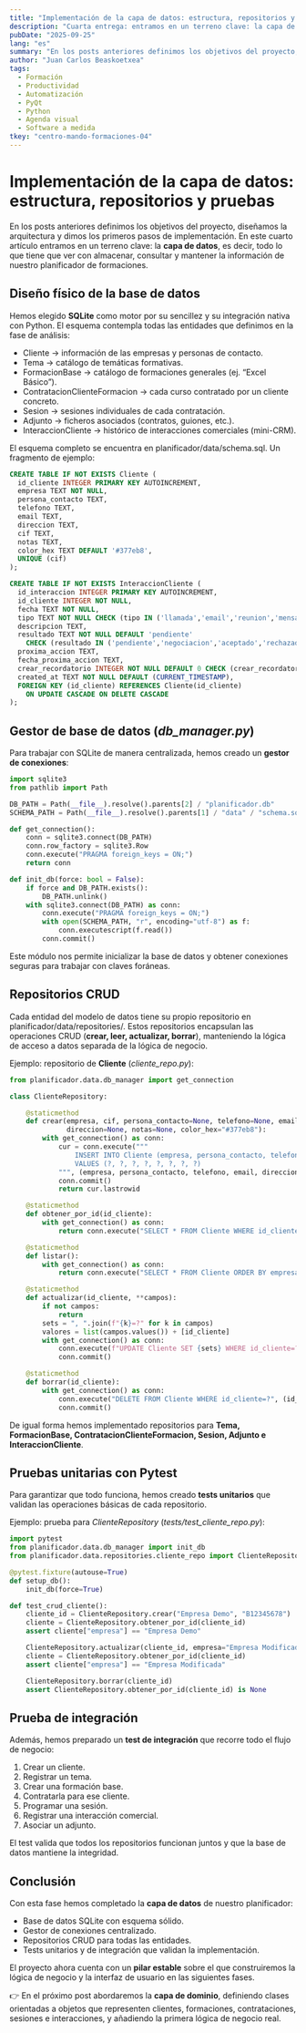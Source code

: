 ```yaml
---
title: "Implementación de la capa de datos: estructura, repositorios y pruebas"
description: "Cuarta entrega: entramos en un terreno clave: la capa de datos, es decir, todo lo que tiene que ver con almacenar, consultar y mantener la información de nuestro planificador de formaciones."
pubDate: "2025-09-25"
lang: "es"
summary: "En los posts anteriores definimos los objetivos del proyecto, diseñamos la arquitectura y dimos los primeros pasos de implementación. En este cuarto artículo entramos en un terreno clave: la capa de datos, es decir, todo lo que tiene que ver con almacenar, consultar y mantener la información de nuestro planificador de formaciones."
author: "Juan Carlos Beaskoetxea"
tags:
  - Formación
  - Productividad
  - Automatización
  - PyQt
  - Python
  - Agenda visual
  - Software a medida
tkey: "centro-mando-formaciones-04"
---
```


# Implementación de la capa de datos: estructura, repositorios y pruebas

En los posts anteriores definimos los objetivos del proyecto, diseñamos la arquitectura y dimos los primeros pasos de implementación. En este cuarto artículo entramos en un terreno clave: la **capa de datos**, es decir, todo lo que tiene que ver con almacenar, consultar y mantener la información de nuestro planificador de formaciones.

## Diseño físico de la base de datos

Hemos elegido **SQLite** como motor por su sencillez y su integración nativa con Python. El esquema contempla todas las entidades que definimos en la fase de análisis:

- Cliente → información de las empresas y personas de contacto.
- Tema → catálogo de temáticas formativas.
- FormacionBase → catálogo de formaciones generales (ej. “Excel Básico”).
- ContratacionClienteFormacion → cada curso contratado por un cliente concreto.
- Sesion → sesiones individuales de cada contratación.
- Adjunto → ficheros asociados (contratos, guiones, etc.).
- InteraccionCliente → histórico de interacciones comerciales (mini-CRM).

El esquema completo se encuentra en planificador/data/schema.sql. Un fragmento de ejemplo:

```sql
CREATE TABLE IF NOT EXISTS Cliente (
  id_cliente INTEGER PRIMARY KEY AUTOINCREMENT,
  empresa TEXT NOT NULL,
  persona_contacto TEXT,
  telefono TEXT,
  email TEXT,
  direccion TEXT,
  cif TEXT,
  notas TEXT,
  color_hex TEXT DEFAULT '#377eb8',
  UNIQUE (cif)
);

CREATE TABLE IF NOT EXISTS InteraccionCliente (
  id_interaccion INTEGER PRIMARY KEY AUTOINCREMENT,
  id_cliente INTEGER NOT NULL,
  fecha TEXT NOT NULL,
  tipo TEXT NOT NULL CHECK (tipo IN ('llamada','email','reunion','mensaje','otro')),
  descripcion TEXT,
  resultado TEXT NOT NULL DEFAULT 'pendiente'
    CHECK (resultado IN ('pendiente','negociacion','aceptado','rechazado','sin_respuesta')),
  proxima_accion TEXT,
  fecha_proxima_accion TEXT,
  crear_recordatorio INTEGER NOT NULL DEFAULT 0 CHECK (crear_recordatorio IN (0,1)),
  created_at TEXT NOT NULL DEFAULT (CURRENT_TIMESTAMP),
  FOREIGN KEY (id_cliente) REFERENCES Cliente(id_cliente)
    ON UPDATE CASCADE ON DELETE CASCADE
);
```

## Gestor de base de datos (*db_manager.py*)

Para trabajar con SQLite de manera centralizada, hemos creado un **gestor de conexiones**:

```python
import sqlite3
from pathlib import Path

DB_PATH = Path(__file__).resolve().parents[2] / "planificador.db"
SCHEMA_PATH = Path(__file__).resolve().parents[1] / "data" / "schema.sql"

def get_connection():
    conn = sqlite3.connect(DB_PATH)
    conn.row_factory = sqlite3.Row
    conn.execute("PRAGMA foreign_keys = ON;")
    return conn

def init_db(force: bool = False):
    if force and DB_PATH.exists():
        DB_PATH.unlink()
    with sqlite3.connect(DB_PATH) as conn:
        conn.execute("PRAGMA foreign_keys = ON;")
        with open(SCHEMA_PATH, "r", encoding="utf-8") as f:
            conn.executescript(f.read())
        conn.commit()
```

Este módulo nos permite inicializar la base de datos y obtener conexiones seguras para trabajar con claves foráneas.

## Repositorios CRUD

Cada entidad del modelo de datos tiene su propio repositorio en planificador/data/repositories/. Estos repositorios encapsulan las operaciones CRUD (**crear, leer, actualizar, borrar**), manteniendo la lógica de acceso a datos separada de la lógica de negocio.

Ejemplo: repositorio de **Cliente** (*cliente_repo.py*):

```python
from planificador.data.db_manager import get_connection

class ClienteRepository:

    @staticmethod
    def crear(empresa, cif, persona_contacto=None, telefono=None, email=None,
              direccion=None, notas=None, color_hex="#377eb8"):
        with get_connection() as conn:
            cur = conn.execute("""
                INSERT INTO Cliente (empresa, persona_contacto, telefono, email, direccion, cif, notas, color_hex)
                VALUES (?, ?, ?, ?, ?, ?, ?, ?)
            """, (empresa, persona_contacto, telefono, email, direccion, cif, notas, color_hex))
            conn.commit()
            return cur.lastrowid

    @staticmethod
    def obtener_por_id(id_cliente):
        with get_connection() as conn:
            return conn.execute("SELECT * FROM Cliente WHERE id_cliente=?", (id_cliente,)).fetchone()

    @staticmethod
    def listar():
        with get_connection() as conn:
            return conn.execute("SELECT * FROM Cliente ORDER BY empresa").fetchall()

    @staticmethod
    def actualizar(id_cliente, **campos):
        if not campos:
            return
        sets = ", ".join(f"{k}=?" for k in campos)
        valores = list(campos.values()) + [id_cliente]
        with get_connection() as conn:
            conn.execute(f"UPDATE Cliente SET {sets} WHERE id_cliente=?", valores)
            conn.commit()

    @staticmethod
    def borrar(id_cliente):
        with get_connection() as conn:
            conn.execute("DELETE FROM Cliente WHERE id_cliente=?", (id_cliente,))
            conn.commit()
```

De igual forma hemos implementado repositorios para **Tema, FormacionBase, ContratacionClienteFormacion, Sesion, Adjunto e InteraccionCliente**.

## Pruebas unitarias con Pytest

Para garantizar que todo funciona, hemos creado **tests unitarios** que validan las operaciones básicas de cada repositorio.

Ejemplo: prueba para *ClienteRepository* (*tests/test_cliente_repo.py*):

```python
import pytest
from planificador.data.db_manager import init_db
from planificador.data.repositories.cliente_repo import ClienteRepository

@pytest.fixture(autouse=True)
def setup_db():
    init_db(force=True)

def test_crud_cliente():
    cliente_id = ClienteRepository.crear("Empresa Demo", "B12345678")
    cliente = ClienteRepository.obtener_por_id(cliente_id)
    assert cliente["empresa"] == "Empresa Demo"

    ClienteRepository.actualizar(cliente_id, empresa="Empresa Modificada")
    cliente = ClienteRepository.obtener_por_id(cliente_id)
    assert cliente["empresa"] == "Empresa Modificada"

    ClienteRepository.borrar(cliente_id)
    assert ClienteRepository.obtener_por_id(cliente_id) is None
```

## Prueba de integración

Además, hemos preparado un **test de integración** que recorre todo el flujo de negocio:

1. Crear un cliente.
2. Registrar un tema.
3. Crear una formación base.
4. Contratarla para ese cliente.
5. Programar una sesión.
6. Registrar una interacción comercial.
7. Asociar un adjunto.

El test valida que todos los repositorios funcionan juntos y que la base de datos mantiene la integridad.

## Conclusión

Con esta fase hemos completado la **capa de datos** de nuestro planificador:

- Base de datos SQLite con esquema sólido.
- Gestor de conexiones centralizado.
- Repositorios CRUD para todas las entidades.
- Tests unitarios y de integración que validan la implementación.

El proyecto ahora cuenta con un **pilar estable** sobre el que construiremos la lógica de negocio y la interfaz de usuario en las siguientes fases.

👉 En el próximo post abordaremos la **capa de dominio**, definiendo clases orientadas a objetos que representen clientes, formaciones, contrataciones, sesiones e interacciones, y añadiendo la primera lógica de negocio real.